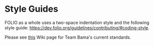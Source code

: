 # Style Guides

FOLIO as a whole uses a two-space indentation style and the following style guide:
https://dev.folio.org/guidelines/contributing/#coding-style.

Please see [this](https://wiki.folio.org/display/FOLIJET/Bama+-+Style+Guidelines) Wiki page for Team
Bama's current standards.
